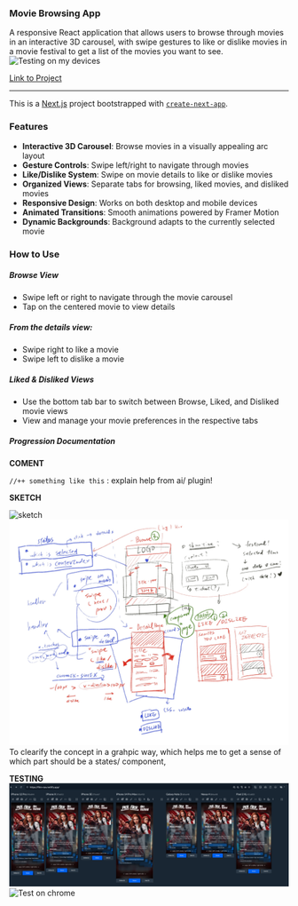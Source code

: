 ### Movie Browsing App
 A responsive React application that allows users to browse through movies in an interactive 3D carousel, with swipe gestures to like or dislike movies in a movie festival to get a list of the movies you want to see.
![Testing on my devices](/public/test-on-devices.gif)

 [Link to Project](https://film-nav.netlify.app/)

-----

 This is a [Next.js](https://nextjs.org) project bootstrapped with [`create-next-app`](https://github.com/vercel/next.js/tree/canary/packages/create-next-app).

### Features
- **Interactive 3D Carousel**: Browse movies in a visually appealing arc layout
- **Gesture Controls**: Swipe left/right to navigate through movies
-  **Like/Dislike System**: Swipe on movie details to like or dislike movies
-  **Organized Views**: Separate tabs for browsing, liked movies, and disliked movies
-  **Responsive Design**: Works on both desktop and mobile devices
-  **Animated Transitions**: Smooth animations powered by Framer Motion
-  **Dynamic Backgrounds**: Background adapts to the currently selected movie


### How to Use
##### Browse View

- Swipe left or right to navigate through the movie carousel
- Tap on the centered movie to view details

##### From the details view:

- Swipe right to like a movie
- Swipe left to dislike a movie

##### Liked & Disliked Views

- Use the bottom tab bar to switch between Browse, Liked, and Disliked movie views
- View and manage your movie preferences in the respective tabs

##### Progression Documentation

**COMENT**

`//++ something like this` : explain help from ai/ plugin!

**SKETCH**

![sketch](/public/IMG_4319.jpg)
![sketch w thought on IPAD](/public/structure.jpg)
To clearify the concept in a grahpic way, which helps me to get a sense of which part should be a states/ component,



**TESTING**
![Testing on responsive app](/public/screenshot-0425.png)
![Test on chrome](/public/testing-in-chrome.gif)

